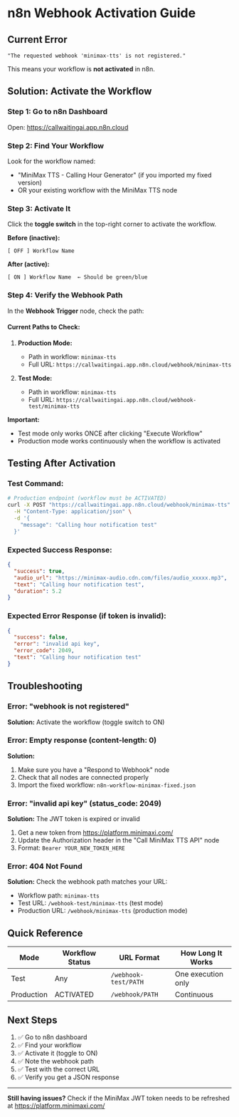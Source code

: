 # n8n Webhook Activation Guide

## Current Error

```
"The requested webhook 'minimax-tts' is not registered."
```

This means your workflow is **not activated** in n8n.

## Solution: Activate the Workflow

### Step 1: Go to n8n Dashboard
Open: https://callwaitingai.app.n8n.cloud

### Step 2: Find Your Workflow
Look for the workflow named:
- "MiniMax TTS - Calling Hour Generator" (if you imported my fixed version)
- OR your existing workflow with the MiniMax TTS node

### Step 3: Activate It
Click the **toggle switch** in the top-right corner to activate the workflow.

**Before (inactive):**
```
[ OFF ] Workflow Name
```

**After (active):**
```
[ ON ] Workflow Name  ← Should be green/blue
```

### Step 4: Verify the Webhook Path

In the **Webhook Trigger** node, check the path:

#### Current Paths to Check:

1. **Production Mode:**
   - Path in workflow: `minimax-tts`
   - Full URL: `https://callwaitingai.app.n8n.cloud/webhook/minimax-tts`

2. **Test Mode:**
   - Path in workflow: `minimax-tts`
   - Full URL: `https://callwaitingai.app.n8n.cloud/webhook-test/minimax-tts`

**Important:**
- Test mode only works ONCE after clicking "Execute Workflow"
- Production mode works continuously when the workflow is activated

## Testing After Activation

### Test Command:

```bash
# Production endpoint (workflow must be ACTIVATED)
curl -X POST "https://callwaitingai.app.n8n.cloud/webhook/minimax-tts" \
  -H "Content-Type: application/json" \
  -d '{
    "message": "Calling hour notification test"
  }'
```

### Expected Success Response:

```json
{
  "success": true,
  "audio_url": "https://minimax-audio.cdn.com/files/audio_xxxxx.mp3",
  "text": "Calling hour notification test",
  "duration": 5.2
}
```

### Expected Error Response (if token is invalid):

```json
{
  "success": false,
  "error": "invalid api key",
  "error_code": 2049,
  "text": "Calling hour notification test"
}
```

## Troubleshooting

### Error: "webhook is not registered"
**Solution:** Activate the workflow (toggle switch to ON)

### Error: Empty response (content-length: 0)
**Solution:**
1. Make sure you have a "Respond to Webhook" node
2. Check that all nodes are connected properly
3. Import the fixed workflow: `n8n-workflow-minimax-fixed.json`

### Error: "invalid api key" (status_code: 2049)
**Solution:** The JWT token is expired or invalid
1. Get a new token from https://platform.minimaxi.com/
2. Update the Authorization header in the "Call MiniMax TTS API" node
3. Format: `Bearer YOUR_NEW_TOKEN_HERE`

### Error: 404 Not Found
**Solution:** Check the webhook path matches your URL:
- Workflow path: `minimax-tts`
- Test URL: `/webhook-test/minimax-tts` (test mode)
- Production URL: `/webhook/minimax-tts` (production mode)

## Quick Reference

| Mode | Workflow Status | URL Format | How Long It Works |
|------|----------------|------------|-------------------|
| Test | Any | `/webhook-test/PATH` | One execution only |
| Production | ACTIVATED | `/webhook/PATH` | Continuous |

## Next Steps

1. ✅ Go to n8n dashboard
2. ✅ Find your workflow
3. ✅ Activate it (toggle to ON)
4. ✅ Note the webhook path
5. ✅ Test with the correct URL
6. ✅ Verify you get a JSON response

---

**Still having issues?** Check if the MiniMax JWT token needs to be refreshed at https://platform.minimaxi.com/

